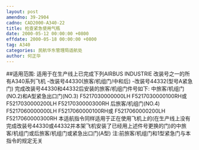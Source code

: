 ```yaml
---
layout: post
amendno: 39-2904
cadno: CAD2000-A340-22
title: 检查紧急使用气瓶
date: 2000-05-12 00:00:00 +0800
effdate: 2000-05-18 00:00:00 +0800
tag: A340
categories: 民航华东管理局适航处
author: 何正华
---
```


##适用范围:
适用于在生产线上已完成下列AIRBUS INDUSTRIE 改装号之一的所有A340系列飞机 -改装号44330(旅客/机组门/中和后) -改装号44332(型号A紧急门) 完成改装号44330和44332后安装的旅客/机组门件号如下:
中旅客/机组门(NO.2)和A型紧急出口门(NO.3) F5217030000000LH F5217030000100RH或 F5217030000200LH F5217030000300RH 后旅客/机组门(NO.4) F5217060000000LH F5217060000100RH或 F5217060000200LH F5217060000300RH
本适航指令同样适用于正在使用飞机上的(在生产线上没有完成改装号44330或44332并本架飞机安装了已经用上述件号更换的门)的中旅客/机组门或后旅客/机组门或紧急出口门(A型)
注:前旅客/机组门和1型紧急门与本指令的规定无关

